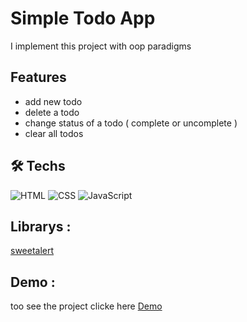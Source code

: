 # Simple Todo App

I implement this project with oop paradigms

## Features

- add new todo
- delete a todo
- change status of a todo ( complete or uncomplete )
- clear all todos

## 🛠 Techs

![HTML](https://img.shields.io/badge/HTML5-E34F26?style=for-the-badge&logo=html5&logoColor=white)
![CSS](https://img.shields.io/badge/CSS3-1572B6?style=for-the-badge&logo=css3&logoColor=white)
![JavaScript](https://img.shields.io/badge/JavaScript-323330?style=for-the-badge&logo=javascript&logoColor=F7DF1E)

## Librarys :

<a href="https://sweetalert2.github.io/">sweetalert</a>

## Demo :

too see the project clicke here [Demo](https://mohammad-noohi.github.io/todo-app-v2/)
